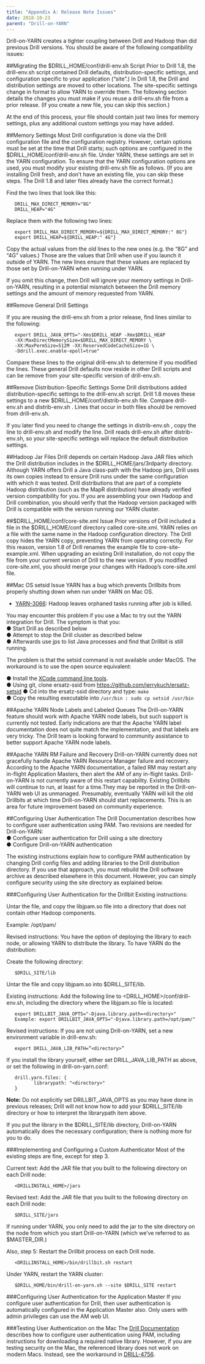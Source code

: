 ```yaml
---
title: "Appendix A: Release Note Issues"
date: 2018-10-23
parent: "Drill-on-YARN"
---  
```


Drill-on-YARN creates a tighter coupling between Drill and Hadoop than did previous Drill
versions. You should be aware of the following compatibility issues:

##Migrating the $DRILL_HOME/conf/drill-env.sh Script
Prior to Drill 1.8, the drill-env.sh script contained Drill defaults, distribution-specific
settings, and configuration specific to your application (“site”.) In Drill 1.8, the Drill and distribution settings are moved to other locations. The site-specific settings change in format to allow YARN to override them. The following section details the changes you must make if you reuse a drill-env.sh file from a prior release. (If you create a new file, you can skip this section.)  

At the end of this process, your file should contain just two lines for memory settings, plus any additional custom settings you may have added.  

##Memory Settings
Most Drill configuration is done via the Drill configuration file and the configuration registry. However, certain options must be set at the time that Drill starts; such options are configured in the $DRILL_HOME/conf/drill-env.sh file. Under YARN, these settings are set in the
YARN configuration. To ensure that the YARN configuration options are used, you must modify
your existing drill-env.sh file as follows. (If you are installing Drill fresh, and don’t have an existing file, you can skip these steps. The Drill 1.8 and later files already have the correct format.)  

Find the two lines that look like this:  

       DRILL_MAX_DIRECT_MEMORY="8G"
       DRILL_HEAP="4G"  

Replace them with the following two lines:  

       export DRILL_MAX_DIRECT_MEMORY=${DRILL_MAX_DIRECT_MEMORY:" 8G"}
       export DRILL_HEAP=${DRILL_HEAP:" 4G"}  


Copy the actual values from the old lines to the new ones (e.g. the “8G” and “4G” values.)
Those are the values that Drill when use if you launch it outside of YARN. The new lines ensure
that these values are replaced by those set by Drill-on-YARN when running under YARN. 

If you omit this change, then Drill will ignore your memory settings in Drill-on-YARN, resulting in a potential mismatch between the Drill memory settings and the amount of memory requested from YARN.  

##Remove General Drill Settings  

If you are reusing the drill-env.sh from a prior release, find lines similar to the following:  

       export DRILL_JAVA_OPTS="-Xms$DRILL_HEAP -Xmx$DRILL_HEAP
       -XX:MaxDirectMemorySize=$DRILL_MAX_DIRECT_MEMORY \
       -XX:MaxPermSize=512M -XX:ReservedCodeCacheSize=1G \
       -Ddrill.exec.enable-epoll=true"

Compare these lines to the original drill-env.sh to determine if you modified the lines.
These general Drill defaults now reside in other Drill scripts and can be remove from your
site-specific version of drill-env.sh.

##Remove Distribution-Specific Settings
Some Drill distributions added distribution-specific settings to the drill-env.sh script. Drill 1.8 moves these settings to a new $DRILL_HOME/conf/distrib-env.sh file. Compare drill-env.sh and distrib-env.sh . Lines that occur in both files should be removed from
drill-env.sh. 

If you later find you need to change the settings in distrib-env.sh , copy the line to drill-env.sh and modify the line. Drill reads drill-env.sh after distrib-env.sh, so your site-specific settings will replace the default distribution settings.  

##Hadoop Jar Files
Drill depends on certain Hadoop Java JAR files which the Drill distribution includes in the
$DRILL_HOME/jars/3rdparty directory. Although YARN offers Drill a Java class-path with
the Hadoop jars, Drill uses its own copies instead to ensure Drill runs under the same
configuration with which it was tested. Drill distributions that are part of a complete Hadoop distribution (such as the MapR distribution) have already verified version compatibility for you. If you are assembling your own Hadoop and Drill combination, you should verify that the Hadoop version packaged with Drill is compatible with the version running our YARN cluster.  

##$DRILL_HOME/conf/core-site.xml Issue
Prior versions of Drill included a file in the $DRILL_HOME/conf directory called
core-site.xml. YARN relies on a file with the same name in the Hadoop configuration directory. The Drill copy hides the YARN copy, preventing YARN from operating correctly. For this reason, version 1.8 of Drill renames the example file to core-site-example.xml. When upgrading an existing Drill installation, do not copy the file from your current version of Drill to the new version. If you modified core-site.xml, you should merge your changes with Hadoop’s core-site.xml file.  

##Mac OS setsid Issue
YARN has a bug which prevents Drillbits from properly shutting down when run under YARN on
Mac OS.  



- [YARN-3066](https://issues.apache.org/jira/browse/YARN-3066): Hadoop leaves orphaned tasks running after job is killed.  


You may encounter this problem if you use a Mac to try out the YARN integration for Drill. The
symptom is that you:  
● Start Drill as described below  
● Attempt to stop the Drill cluster as described below  
● Afterwards use jps to list Java processes and find that Drillbit is still running.    

The problem is that the setsid command is not available under MacOS. The workaround is to
use the open source equivalent:  

● Install the [XCode command line tools](https://developer.apple.com/library/content/technotes/tn2339/_index.html).  
● Using git, clone ersatz-ssid from https://github.com/jerrykuch/ersatz-setsid
● Cd into the ersatz-ssid directory and type: `make`  
● Copy the resulting executable into `/usr/bin : sudo cp setsid /usr/bin`  

##Apache YARN Node Labels and Labeled Queues
The Drill-on-YARN feature should work with Apache YARN node labels, but such support is
currently not tested. Early indications are that the Apache YARN label documentation does not
quite match the implementation, and that labels are very tricky. The Drill team is looking forward to community assistance to better support Apache YARN node labels.  

##Apache YARN RM Failure and Recovery
Drill-on-YARN currently does not gracefully handle Apache YARN Resource Manager failure
and recovery. According to the Apache YARN documentation, a failed RM may restart any
in-flight Application Masters, then alert the AM of any in-flight tasks. Drill-on-YARN is not
currently aware of this restart capability. Existing Drillbits will continue to run, at least for a time.They may be reported in the Drill-on-YARN web UI as unmanaged. Presumably,  eventually YARN will kill the old Drillbits at which time Drill-on-YARN should start replacements. This is an area for future improvement based on community experience.  

##Configuring User Authentication
The Drill Documentation describes how to configure user authentication using PAM. Two
revisions are needed for Drill-on-YARN:  
● Configure user authentication for Drill using a site directory  
● Configure Drill-on-YARN authentication  

The existing instructions explain how to configure PAM authentication by changing Drill config
files and adding libraries to the Drill distribution directory. If you use that approach, you must rebuild the Drill software archive as described elsewhere in this document. However, you can simply configure security using the site directory as explained below.  

###Configuring User Authentication for the Drillbit
Existing instructions:  

Untar the file, and copy the libjpam.so file into a directory that does not contain other
Hadoop components.  

Example: /opt/pam/

Revised instructions: You have the option of deploying the library to each node, or allowing YARN to distribute the library. To have YARN do the distribution:  

Create the following directory:  

       $DRILL_SITE/lib 

Untar the file and copy libjpam.so into $DRILL_SITE/lib.  

Existing instructions: Add the following line to <DRILL_HOME>/conf/drill-env.sh, including the
directory where the libjpam.so file is located:  

       export DRILLBIT_JAVA_OPTS="-Djava.library.path=<directory>"
       Example: export DRILLBIT_JAVA_OPTS="-Djava.library.path=/opt/pam/"  

Revised instructions: If you are not using Drill-on-YARN, set a new environment variable in drill-env.sh:  

       export DRILL_JAVA_LIB_PATH=”<directory>”  

If you install the library yourself, either set DRILL_JAVA_LIB_PATH as above, or set the
following in drill-on-yarn.conf:  

       drill.yarn.files: {
              librarypath: "<directory>"
       } 

**Note:** Do not explicitly set DRILLBIT_JAVA_OPTS as you may have done in previous releases; Drill will not know how to add your $DRILL_SITE/lib directory or how to interpret the librarypath item above.  

If you put the library in the $DRILL_SITE/lib directory, Drill-on-YARN automatically
does the necessary configuration; there is nothing more for you to do.  

###Implementing and Configuring a Custom Authenticator
Most of the existing steps are fine, except for step 3. 

Current text: Add the JAR file that you built to the following directory on each Drill node:  

       <DRILLINSTALL_HOME>/jars  

Revised text: Add the JAR file that you built to the following directory on each Drill node:  
 
       $DRILL_SITE/jars  

If running under YARN, you only need to add the jar to the site directory on the node from which you start Drill-on-YARN (which we’ve referred to as $MASTER_DIR.)  

Also, step 5: Restart the Drillbit process on each Drill node.  

       <DRILLINSTALL_HOME>/bin/drillbit.sh restart  

Under YARN, restart the YARN cluster:  

       $DRILL_HOME/bin/drill-on-yarn.sh --site $DRILL_SITE restart  

###Configuring User Authentication for the Application Master
If you configure user authentication for Drill, then user authentication is automatically configured in the Application Master also. Only users with admin privileges can use the AM web UI.  

###Testing User Authentication on the Mac
The [Drill Documentation]({{site.baseurl}}/docs/configuring-user-authentication/) describes how to configure user authentication using PAM, including instructions for downloading a required native library. However, if you are testing security on the Mac, the referenced library does not work on modern Macs. Instead, see the workaround in [DRILL-4756](https://issues.apache.org/jira/browse/DRILL-4756).